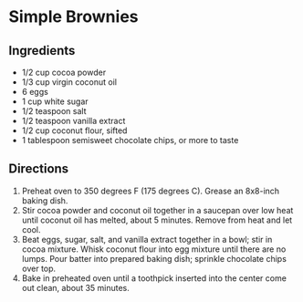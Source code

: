 # Simple Brownies
## Ingredients
- 1/2 cup cocoa powder
- 1/3 cup virgin coconut oil
- 6 eggs
- 1 cup white sugar
- 1/2 teaspoon salt
- 1/2 teaspoon vanilla extract
- 1/2 cup coconut flour, sifted
- 1 tablespoon semisweet chocolate chips, or more to taste

## Directions
1. Preheat oven to 350 degrees F (175 degrees C). Grease an 8x8-inch baking dish. 
2. Stir cocoa powder and coconut oil together in a saucepan over low heat until coconut oil has melted, about 5 minutes. Remove from heat and let cool.
3. Beat eggs, sugar, salt, and vanilla extract together in a bowl; stir in cocoa mixture. Whisk coconut flour into egg mixture until there are no lumps. Pour batter into prepared baking dish; sprinkle chocolate chips over top.
4. Bake in preheated oven until a toothpick inserted into the center come out clean, about 35 minutes.